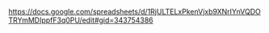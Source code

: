 https://docs.google.com/spreadsheets/d/1RjULTELxPkenVjxb9XNrIYnVQDOTRYmMDIppfF3q0PU/edit#gid=343754386
